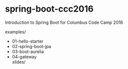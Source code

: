 # spring-boot-ccc2016
Introduction to Spring Boot for Columbus Code Camp 2016

examples/           
 - 01-hello-starter  
 - 02-spring-boot-jpa  
 - 03-boot-aurelia  
 - 04-gateway  
slides/ 

